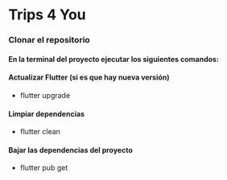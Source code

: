 # Trips 4 You

### Clonar el repositorio

#### En la terminal del proyecto ejecutar los siguientes comandos:

#### Actualizar Flutter (si es que hay nueva versión)
- flutter upgrade

#### Limpiar dependencias
- flutter clean

#### Bajar las dependencias del proyecto
- flutter pub get
